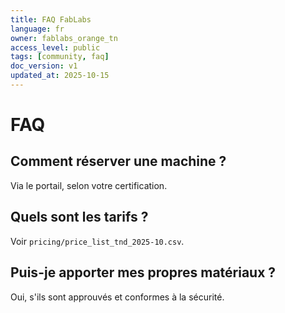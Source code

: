 ```yaml
---
title: FAQ FabLabs
language: fr
owner: fablabs_orange_tn
access_level: public
tags: [community, faq]
doc_version: v1
updated_at: 2025-10-15
---
```


# FAQ

## Comment réserver une machine ?
Via le portail, selon votre certification.

## Quels sont les tarifs ?
Voir `pricing/price_list_tnd_2025-10.csv`.

## Puis-je apporter mes propres matériaux ?
Oui, s'ils sont approuvés et conformes à la sécurité.
